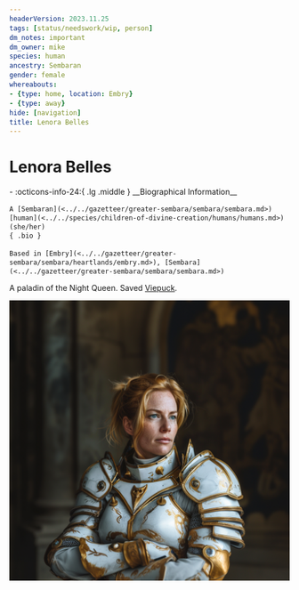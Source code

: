 ```yaml
---
headerVersion: 2023.11.25
tags: [status/needswork/wip, person]
dm_notes: important
dm_owner: mike
species: human
ancestry: Sembaran
gender: female
whereabouts:
- {type: home, location: Embry}
- {type: away}
hide: [navigation]
title: Lenora Belles
---
```

# Lenora Belles
<div class="grid cards ext-narrow-margin ext-one-column" markdown>
- :octicons-info-24:{ .lg .middle } __Biographical Information__

    A [Sembaran](<../../gazetteer/greater-sembara/sembara/sembara.md>) [human](<../../species/children-of-divine-creation/humans/humans.md>) (she/her)  
    { .bio }

    Based in [Embry](<../../gazetteer/greater-sembara/sembara/heartlands/embry.md>), [Sembara](<../../gazetteer/greater-sembara/sembara/sembara.md>)
</div>


A paladin of the Night Queen. Saved [Viepuck](<../pcs/cleenseau/viepuck.md>).

![Lenora Belles](../../assets/lenora-belles.png)